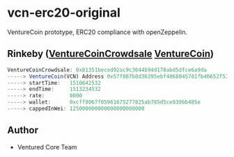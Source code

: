 # vcn-erc20-original
VentureCoin prototype, ERC20 compliance with openZeppelin.

## Rinkeby ([VentureCoinCrowdsale](https://rinkeby.etherscan.io/address/0x81351beced92ac9c3644b94d178abd5dfce6a9da) [VentureCoin](https://rinkeby.etherscan.io/token/0x57f887b8d36395ebf4068045781fb46652f52e92))
``` javascript
VentureCoinCrowdsale: 0x81351beced92ac9c3644b94d178abd5dfce6a9da
-----> VentureCoin(VCN) Address 0x57f887b8d36395ebf4068045781fb46652f52e92
-----> startTime:   1510642532
-----> endTime:     1513234532
-----> rate:        8000
-----> wallet:      0xcff8067f05961675277825ab785d5ce830bb485e
-----> cappedInWei: 125000000000000000000000
```

## Author
- Ventured Core Team